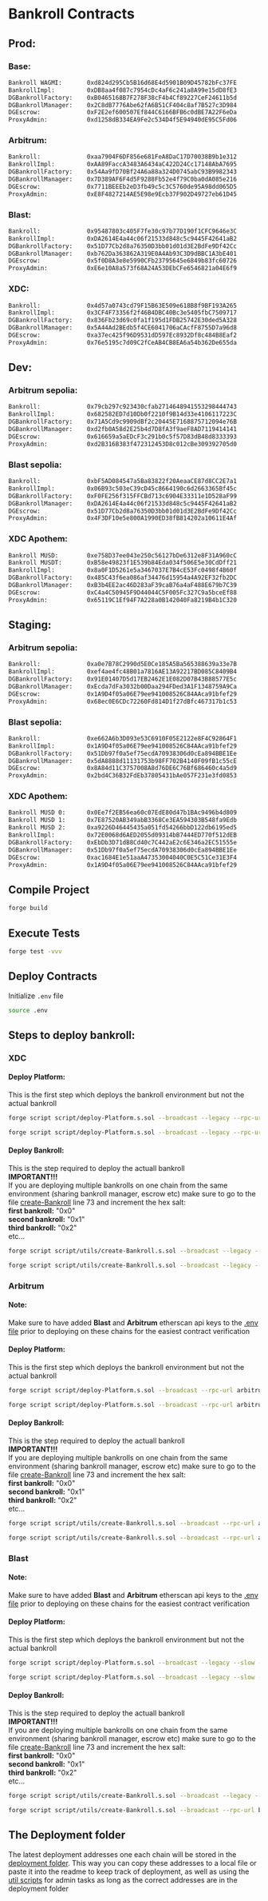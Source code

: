 # Bankroll Contracts

## Prod:

### Base:

```sh
Bankroll WAGMI:       0xd824d295Cb5B16d68E4d5901B09D45782bFc37FE
BankrollImpl:         0xDB8aa4f087c7954cDc4aF6c241a8A99e15dD8fE3
DGBankrollFactory:    0xB0465168B7F278F38cF4b4Cf89227CeF24611b5d
DGBankrollManager:    0x2C8dB7776Abe62fA6B51CF404c8af7B527c3D984
DGEscrow:             0xF2E2ef600507Ef844C6166BFB6c0dBE7A22F6eDa
ProxyAdmin:           0xd1258dB334EA9Fe2c534D4f5E94940dE95C5Fd06
```

### Arbitrum:

```sh
Bankroll:             0xaa7904F6DF856e681FeA8DaC17D70038B9b1e312
BankrollImpl:         0xAA89FaccA3483A6434aC422D24Cc17148AbA7695
DGBankrollFactory:    0x54Aa9fD70Bf24A6a88a324D0745abC93B9982343
DGBankrollManager:    0x7D389AF6F4d5F9288Fb52e4f79C0ba0dA085e216
DGEscrow:             0x7711BEEEb2eD3fb49c5c3C5760de95A98dd065D5
ProxyAdmin:           0xE8F4827214AE5E98e9Ecb37F902D49727eb61D45
```

### Blast:

```sh
Bankroll:             0x95487803c405F7fe30c97b77D190f1CFC9646e3C
BankrollImpl:         0xDA2614E4a44c06f21533d848c5c9445F42641aB2
DGBankrollFactory:    0x51D77Cb2d8a76350D3bb01d01d3E2BdFe9Df42Cc
DGBankrollManager:    0xb762Da363862A319E0A4Ab93C3D9dBBC1A3bE401
DGEscrow:             0x5f0D8A3e8e5990CFb23795645e6849b83fc60726
ProxyAdmin:           0xE6e10A8a573f68A24A53DEbCFe6546821a04E6f9
```

### XDC:

```sh
Bankroll:             0x4d57a0743cd79F15B63E509e618B8f9BF193A265
BankrollImpl:         0x3CF4F73356f2f46B4DBC40Bc3e5405fbC7509717
DGBankrollFactory:    0x836Fb23d69c0fa1f195d1FDB25742E30ded5A328
DGBankrollManager:    0x5A44Ad2BEdb5f4CE6041706aCAcfF8755D7a96d8
DGEscrow:             0xa37ec425f96D9531dD597Ec8932Df8c484B8Eaf2
ProxyAdmin:           0x76e5195c7d09C2fCeAB4CB8EA6a54b362De655da
```

## Dev:

### Arbitrum sepolia:

```sh
Bankroll:             0x79cb297c923430cfab2714648941553298444743
BankrollImpl:         0x682582ED7d10Db0f2210f9B14d33e4106117223C
DGBankrollFactory:    0x71A5Cd9c9909dBf2c20445E7168875712094e76B
DGBankrollManager:    0xd2fb0A58d2E25b4d7D8fA3f9aeF8AD7119414141
DGEscrow:             0x616659a5aEDcF3c291b0c5f57D83dB48d8333393
ProxyAdmin:           0xd2B316B383f472312453D8c012cBe309392705d0
```

### Blast sepolia:

```sh
Bankroll:             0xbF5AD084547a5Ba83822f20AeaaCE87d8CC2E7a1
BankrollImpl:         0x06B93c503eC39cD45c8664190c6d2663365Bf45c
DGBankrollFactory:    0xF0FE256f315FFCBd713c6904E33311e1D528aF99
DGBankrollManager:    0xDA2614E4a44c06f21533d848c5c9445F42641aB2
DGEscrow:             0x51D77Cb2d8a76350D3bb01d01d3E2BdFe9Df42Cc
ProxyAdmin:           0x4F3DF10e5e800A1990ED38fB814202a10611E4Af

```
### XDC Apothem:

```sh
Bankroll MUSD:        0xe758D37ee043e250c56127bDe6312e8F31A960cC
Bankroll MUSDT:       0xB58e49823f1E539b84Eda034f506E5e30CdDff21
BankrollImpl:         0x8a0F1D5261e5a3467037E7B4cE53Fc0498f4B60f
DGBankrollFactory:    0x485C43f6ea086af34476d15954a4A92EF32fb2DC
DGBankrollManager:    0xB3b4EE2ac46D283aF39caB76a4aF488E679b7C39
DGEscrow:             0xC4a4C50945F9D44044C5F005Fc327C9a5bceEf88
ProxyAdmin:           0x65119C1Ef94F7A228a0B142040Fa8219B4b1C320
```

## Staging:

### Arbitrum sepolia:

```sh
Bankroll:             0xa0e7B78C2990d5E0Ce185A5Ba565388639a33e7B
BankrollImpl:         0xef4ae4fc48B01a7816AE13A92217BD085C8409B4
DGBankrollFactory:    0x91E01407D5d17EB2462E1E082D07B43B88577E5c
DGBankrollManager:    0xEcda7dFa3032b00Daa294FDed3A1F1348759A9Ca
DGEscrow:             0x1A9D4f05a06E79ee941008526C84AAca91bfef29
ProxyAdmin:           0x68ec0E6CDc72260Fd814D1f27dBfc467317b1c53
```

### Blast sepolia:

```sh
Bankroll:             0xe662A6b3D093e53C6910F05E2122e8F4C92864F1
BankrollImpl:         0x1A9D4f05a06E79ee941008526C84AAca91bfef29
DGBankrollFactory:    0x51Db97f0a5ef75ecdA70938306d0cEa894BBE1Ee
DGBankrollManager:    0x5dA8888d11131753b98FF702B4140F09fB1c55cE
DGEscrow:             0x8A84d11C3757008A8d76DE6C76Bf686460c4a5d9
ProxyAdmin:           0x2bd4C36B32FdEb37805431bAe057F231e3fd0853

```
### XDC Apothem:

```sh
Bankroll MUSD 0:      0x0Ee7f2EB56ea60c07EdE80d47b1BAc9496b4d809
Bankroll MUSD 1:      0x7E87520AB349abB3368Ce3EA594303B548fa9Edb
Bankroll MUSD 2:      0xa9226D46445435a051fd54266bbD122db6195ed5
BankrollImpl:         0x72E0068d6AED2055d09314bB7444ED770f512dEB
DGBankrollFactory:    0xEbDb3D71dB8Cd40c7C442aE2c6E346a2EC51555e
DGBankrollManager:    0x51Db97f0a5ef75ecdA70938306d0cEa894BBE1Ee
DGEscrow:             0xac1684E1e51aaA47353004040C0E5C51Ce31E3F4
ProxyAdmin:           0x1A9D4f05a06E79ee941008526C84AAca91bfef29
```

## Compile Project

```sh
forge build
```

## Execute Tests

```sh
forge test -vvv
```

## Deploy Contracts

Initialize `.env` file

```sh
source .env
```

## Steps to deploy bankroll:

### XDC
#### Deploy Platform:

This is the first step which deploys the bankroll environment but not the actual bankroll

```sh
forge script script/deploy-Platform.s.sol --broadcast --legacy --rpc-url xdc-mainnet

forge script script/deploy-Platform.s.sol --broadcast --legacy --rpc-url xdc-apothem
```

#### Deploy Bankroll:

This is the step required to deploy the actuall bankroll  
__IMPORTANT!!!__  
If you are deploying multiple bankrolls on one chain from the same environment (sharing bankroll manager, escrow etc)
make sure to go to the file [create-Bankroll](script/utils/create-Bankroll.s.sol) line 73 and increment the hex salt:  
__first bankroll:__  "0x0"  
__second bankroll:__ "0x1"  
__third bankroll:__  "0x2"  
etc...  

```sh
forge script script/utils/create-Bankroll.s.sol --broadcast --legacy --rpc-url xdc-mainnet

forge script script/utils/create-Bankroll.s.sol --broadcast --legacy --rpc-url xdc-apothem
```

### Arbitrum
#### Note:
Make sure to have added __Blast__ and __Arbitrum__ etherscan api keys to the [.env file](.env.example) prior to deploying on these chains for the easiest contract verification

#### Deploy Platform:

This is the first step which deploys the bankroll environment but not the actual bankroll

```sh
forge script script/deploy-Platform.s.sol --broadcast --rpc-url arbitrum --verify

forge script script/deploy-Platform.s.sol --broadcast --rpc-url arbitrum-sepolia --verify
```

#### Deploy Bankroll:

This is the step required to deploy the actuall bankroll  
__IMPORTANT!!!__  
If you are deploying multiple bankrolls on one chain from the same environment (sharing bankroll manager, escrow etc)
make sure to go to the file [create-Bankroll](script/utils/create-Bankroll.s.sol) line 73 and increment the hex salt:  
__first bankroll:__  "0x0"  
__second bankroll:__ "0x1"  
__third bankroll:__  "0x2"  
etc...  

```sh
forge script script/utils/create-Bankroll.s.sol --broadcast --rpc-url arbitrum --verify

forge script script/utils/create-Bankroll.s.sol --broadcast --rpc-url arbitrum-sepolia --verify
```

### Blast
#### Note:
Make sure to have added __Blast__ and __Arbitrum__ etherscan api keys to the [.env file](.env.example) prior to deploying on these chains for the easiest contract verification

#### Deploy Platform:

This is the first step which deploys the bankroll environment but not the actual bankroll

```sh
forge script script/deploy-Platform.s.sol --broadcast --legacy --slow --rpc-url blast --verify

forge script script/deploy-Platform.s.sol --broadcast --legacy --slow --rpc-url blast-sepolia --verify
```

#### Deploy Bankroll:

This is the step required to deploy the actuall bankroll  
__IMPORTANT!!!__  
If you are deploying multiple bankrolls on one chain from the same environment (sharing bankroll manager, escrow etc)
make sure to go to the file [create-Bankroll](script/utils/create-Bankroll.s.sol) line 73 and increment the hex salt:  
__first bankroll:__  "0x0"  
__second bankroll:__ "0x1"  
__third bankroll:__  "0x2"  
etc...  

```sh
forge script script/utils/create-Bankroll.s.sol --broadcast --legacy --rpc-url blast --verify

forge script script/utils/create-Bankroll.s.sol --broadcast --rpc-url blast-sepolia --verify
```

## The Deployment folder
The latest deployment addresses one each chain will be stored in the [deployment folder](/deployment/). This way you can copy these addresses to a local file or paste it into the readme to keep track of deployment, as well as using the [util scripts](/script/utils/) for admin tasks as long as the correct addresses are in the deployment folder
